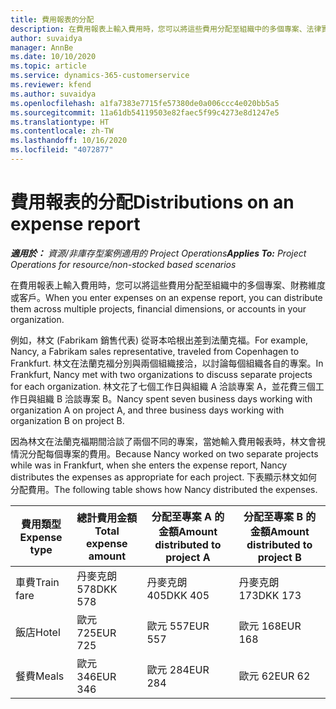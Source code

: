 ```yaml
---
title: 費用報表的分配
description: 在費用報表上輸入費用時，您可以將這些費用分配至組織中的多個專案、法律實體或客戶。
author: suvaidya
manager: AnnBe
ms.date: 10/10/2020
ms.topic: article
ms.service: dynamics-365-customerservice
ms.reviewer: kfend
ms.author: suvaidya
ms.openlocfilehash: a1fa7383e7715fe57380de0a006ccc4e020bb5a5
ms.sourcegitcommit: 11a61db54119503e82faec5f99c4273e8d1247e5
ms.translationtype: HT
ms.contentlocale: zh-TW
ms.lasthandoff: 10/16/2020
ms.locfileid: "4072877"
---
```

# <a name="distributions-on-an-expense-report"></a><span data-ttu-id="50265-103">費用報表的分配</span><span class="sxs-lookup"><span data-stu-id="50265-103">Distributions on an expense report</span></span>

<span data-ttu-id="50265-104">_**適用於：** 資源/非庫存型案例適用的 Project Operations_</span><span class="sxs-lookup"><span data-stu-id="50265-104">_**Applies To:** Project Operations for resource/non-stocked based scenarios_</span></span>

<span data-ttu-id="50265-105">在費用報表上輸入費用時，您可以將這些費用分配至組織中的多個專案、財務維度或客戶。</span><span class="sxs-lookup"><span data-stu-id="50265-105">When you enter expenses on an expense report, you can distribute them across multiple projects, financial dimensions, or accounts in your organization.</span></span>

<span data-ttu-id="50265-106">例如，林文 (Fabrikam 銷售代表) 從哥本哈根出差到法蘭克福。</span><span class="sxs-lookup"><span data-stu-id="50265-106">For example, Nancy, a Fabrikam sales representative, traveled from Copenhagen to Frankfurt.</span></span> <span data-ttu-id="50265-107">林文在法蘭克福分別與兩個組織接洽，以討論每個組織各自的專案。</span><span class="sxs-lookup"><span data-stu-id="50265-107">In Frankfurt, Nancy met with two organizations to discuss separate projects for each organization.</span></span> <span data-ttu-id="50265-108">林文花了七個工作日與組織 A 洽談專案 A，並花費三個工作日與組織 B 洽談專案 B。</span><span class="sxs-lookup"><span data-stu-id="50265-108">Nancy spent seven business days working with organization A on project A, and three business days working with organization B on project B.</span></span>

<span data-ttu-id="50265-109">因為林文在法蘭克福期間洽談了兩個不同的專案，當她輸入費用報表時，林文會視情況分配每個專案的費用。</span><span class="sxs-lookup"><span data-stu-id="50265-109">Because Nancy worked on two separate projects while was in Frankfurt, when she enters the expense report, Nancy distributes the expenses as appropriate for each project.</span></span> <span data-ttu-id="50265-110">下表顯示林文如何分配費用。</span><span class="sxs-lookup"><span data-stu-id="50265-110">The following table shows how Nancy distributed the expenses.</span></span>

| <span data-ttu-id="50265-111">費用類型</span><span class="sxs-lookup"><span data-stu-id="50265-111">Expense type</span></span> | <span data-ttu-id="50265-112">總計費用金額</span><span class="sxs-lookup"><span data-stu-id="50265-112">Total expense amount</span></span> | <span data-ttu-id="50265-113">分配至專案 A 的金額</span><span class="sxs-lookup"><span data-stu-id="50265-113">Amount distributed to project A</span></span> | <span data-ttu-id="50265-114">分配至專案 B 的金額</span><span class="sxs-lookup"><span data-stu-id="50265-114">Amount distributed to project B</span></span> |
|--------------|----------------------|---------------------------------|---------------------------------|
| <span data-ttu-id="50265-115">車費</span><span class="sxs-lookup"><span data-stu-id="50265-115">Train fare</span></span>   | <span data-ttu-id="50265-116">丹麥克朗 578</span><span class="sxs-lookup"><span data-stu-id="50265-116">DKK 578</span></span>              | <span data-ttu-id="50265-117">丹麥克朗 405</span><span class="sxs-lookup"><span data-stu-id="50265-117">DKK 405</span></span>                         | <span data-ttu-id="50265-118">丹麥克朗 173</span><span class="sxs-lookup"><span data-stu-id="50265-118">DKK 173</span></span>                         |
| <span data-ttu-id="50265-119">飯店</span><span class="sxs-lookup"><span data-stu-id="50265-119">Hotel</span></span>        | <span data-ttu-id="50265-120">歐元 725</span><span class="sxs-lookup"><span data-stu-id="50265-120">EUR 725</span></span>              | <span data-ttu-id="50265-121">歐元 557</span><span class="sxs-lookup"><span data-stu-id="50265-121">EUR 557</span></span>                         | <span data-ttu-id="50265-122">歐元 168</span><span class="sxs-lookup"><span data-stu-id="50265-122">EUR 168</span></span>                         |
| <span data-ttu-id="50265-123">餐費</span><span class="sxs-lookup"><span data-stu-id="50265-123">Meals</span></span>        | <span data-ttu-id="50265-124">歐元 346</span><span class="sxs-lookup"><span data-stu-id="50265-124">EUR 346</span></span>              | <span data-ttu-id="50265-125">歐元 284</span><span class="sxs-lookup"><span data-stu-id="50265-125">EUR 284</span></span>                         | <span data-ttu-id="50265-126">歐元 62</span><span class="sxs-lookup"><span data-stu-id="50265-126">EUR 62</span></span>                          |
